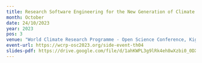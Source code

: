 ```yaml
---
title: Research Software Engineering for the New Generation of Climate Models
month: October
date: 24/10/2023
year: 2023
pos: 3
venue: "World Climate Research Programme - Open Science Conference, Kigali, Rwanda"
event-url: https://wcrp-osc2023.org/side-event-th04
slides-pdf: https://drive.google.com/file/d/1ahKWPL3g9lRk4eh8wXzbi0_0DXKpPt9G/view?usp=sharing
---
```

